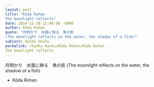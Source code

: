 ```yaml
---
layout: post
title: "Kōda Rohan - 　　
The moonlight reflects"
date: 2024-12-28 12:00:00 -0000
author: Kōda Rohan
quote: "月明かり　水面に映る　魚の影
(The moonlight reflects on the water, the shadow of a fish)"
subject: Kyōka Haiku
permalink: /Kyōka Haiku/Kōda Rohan/Kōda Rohan - 　　
The moonlight reflects
---
```


月明かり　水面に映る　魚の影
(The moonlight reflects on the water, the shadow of a fish)

- Kōda Rohan
